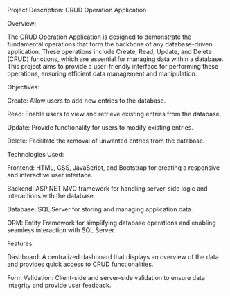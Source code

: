 Project Description: CRUD Operation Application

Overview:

The CRUD Operation Application is designed to demonstrate the fundamental operations that form the backbone of any database-driven application. These operations include Create, Read, Update, and Delete (CRUD) functions, which are essential for managing data within a database. This project aims to provide a user-friendly interface for performing these operations, ensuring efficient data management and manipulation.

Objectives:

Create: Allow users to add new entries to the database.

Read: Enable users to view and retrieve existing entries from the database.

Update: Provide functionality for users to modify existing entries.

Delete: Facilitate the removal of unwanted entries from the database.


Technologies Used:

Frontend: HTML, CSS, JavaScript, and Bootstrap for creating a responsive and interactive user interface.

Backend: ASP.NET MVC framework for handling server-side logic and interactions with the database.

Database: SQL Server for storing and managing application data.

ORM: Entity Framework for simplifying database operations and enabling seamless interaction with SQL Server.

Features:

Dashboard: A centralized dashboard that displays an overview of the data and provides quick access to CRUD functionalities.

Form Validation: Client-side and server-side validation to ensure data integrity and provide user feedback.
